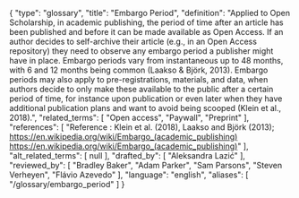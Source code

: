 {
    "type": "glossary",
    "title": "Embargo Period",
    "definition": "Applied to Open Scholarship, in academic publishing, the period of time after an article has been published and before it can be made available as Open Access. If an author decides to self-archive their article (e.g., in an Open Access repository) they need to observe any embargo period a publisher might have in place. Embargo periods vary from instantaneous up to 48 months, with 6 and 12 months being common (Laakso & Björk, 2013). Embargo periods may also apply to pre-registrations, materials, and data, when authors decide to only make these available to the public after a certain period of time, for instance upon publication or even later when they have additional publication plans and want to avoid being scooped (Klein et al., 2018).",
    "related_terms": [
        "Open access",
        "Paywall",
        "Preprint"
    ],
    "references": [
        "Reference : Klein et al. (2018), Laakso and Björk (2013); https://en.wikipedia.org/wiki/Embargo_(academic_publishing) https://en.wikipedia.org/wiki/Embargo_(academic_publishing)"
    ],
    "alt_related_terms": [
        null
    ],
    "drafted_by": [
        "Aleksandra Lazić"
    ],
    "reviewed_by": [
        "Bradley Baker",
        "Adam Parker",
        "Sam Parsons",
        "Steven Verheyen",
        "Flávio Azevedo"
    ],
    "language": "english",
    "aliases": [
        "/glossary/embargo_period"
    ]
}